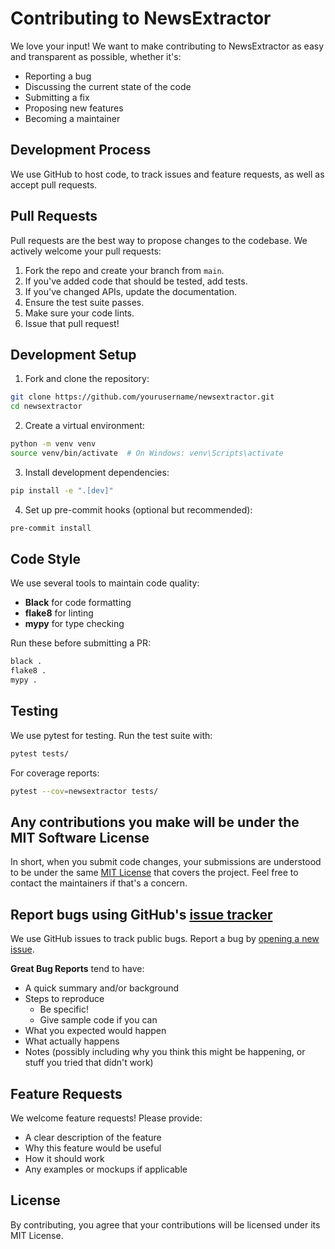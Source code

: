 # Contributing to NewsExtractor

We love your input! We want to make contributing to NewsExtractor as easy and transparent as possible, whether it's:

- Reporting a bug
- Discussing the current state of the code
- Submitting a fix
- Proposing new features
- Becoming a maintainer

## Development Process

We use GitHub to host code, to track issues and feature requests, as well as accept pull requests.

## Pull Requests

Pull requests are the best way to propose changes to the codebase. We actively welcome your pull requests:

1. Fork the repo and create your branch from `main`.
2. If you've added code that should be tested, add tests.
3. If you've changed APIs, update the documentation.
4. Ensure the test suite passes.
5. Make sure your code lints.
6. Issue that pull request!

## Development Setup

1. Fork and clone the repository:
```bash
git clone https://github.com/yourusername/newsextractor.git
cd newsextractor
```

2. Create a virtual environment:
```bash
python -m venv venv
source venv/bin/activate  # On Windows: venv\Scripts\activate
```

3. Install development dependencies:
```bash
pip install -e ".[dev]"
```

4. Set up pre-commit hooks (optional but recommended):
```bash
pre-commit install
```

## Code Style

We use several tools to maintain code quality:

- **Black** for code formatting
- **flake8** for linting
- **mypy** for type checking

Run these before submitting a PR:
```bash
black .
flake8 .
mypy .
```

## Testing

We use pytest for testing. Run the test suite with:
```bash
pytest tests/
```

For coverage reports:
```bash
pytest --cov=newsextractor tests/
```

## Any contributions you make will be under the MIT Software License

In short, when you submit code changes, your submissions are understood to be under the same [MIT License](http://choosealicense.com/licenses/mit/) that covers the project. Feel free to contact the maintainers if that's a concern.

## Report bugs using GitHub's [issue tracker](https://github.com/yourusername/newsextractor/issues)

We use GitHub issues to track public bugs. Report a bug by [opening a new issue](https://github.com/yourusername/newsextractor/issues/new).

**Great Bug Reports** tend to have:

- A quick summary and/or background
- Steps to reproduce
  - Be specific!
  - Give sample code if you can
- What you expected would happen
- What actually happens
- Notes (possibly including why you think this might be happening, or stuff you tried that didn't work)

## Feature Requests

We welcome feature requests! Please provide:

- A clear description of the feature
- Why this feature would be useful
- How it should work
- Any examples or mockups if applicable

## License

By contributing, you agree that your contributions will be licensed under its MIT License.
